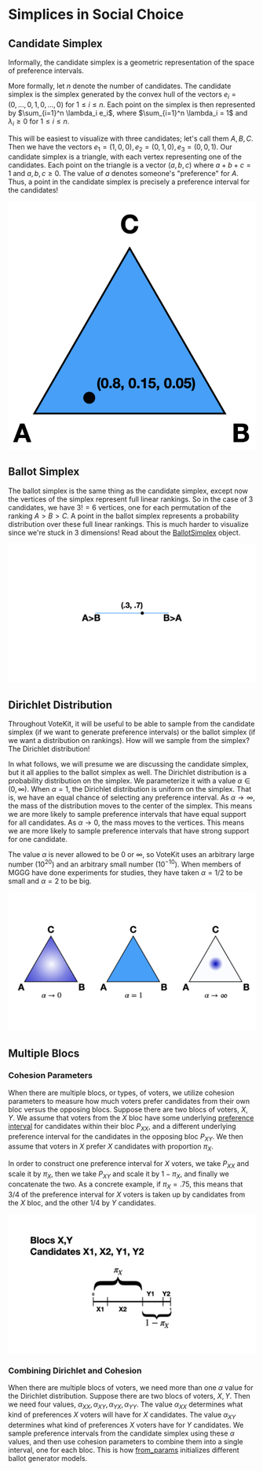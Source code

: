 # Simplices in Social Choice

## Candidate Simplex

Informally, the candidate simplex is a geometric representation of the space of preference intervals. 

More formally, let $n$ denote the number of candidates. The candidate simplex is the simplex generated by the convex hull of the vectors $e_i = (0,\dots,0,1,0,\dots,0)$ for $1\le i\le n$. Each point on the simplex is then represented by $\sum_{i=1}^n \lambda_i e_i$, where $\sum_{i=1}^n \lambda_i = 1$ and $\lambda_i\ge 0$ for $1\le i\le n$.

This will be easiest to visualize with three candidates; let's call them $A,B,C$. Then we have the vectors $e_1 = (1,0,0), e_2 = (0,1,0), e_3 = (0,0,1)$. Our candidate simplex is a triangle, with each vertex representing one of the candidates. Each point on the triangle is a vector $(a,b,c)$ where $a+b+c=1$ and $a,b,c\ge 0$. The value of $a$ denotes someone's "preference" for $A$. Thus, a point in the candidate simplex is precisely a preference interval for the candidates!

![png](../docs/assets/candidate_simplex.png)

## Ballot Simplex

The ballot simplex is the same thing as the candidate simplex, except now the vertices of the simplex represent full linear rankings.
So in the case of 3 candidates, we have $3!=6$ vertices, one for each permutation of the ranking $A>B>C$.
A point in the ballot simplex represents a probability distribution over these full linear rankings.
This is much harder to visualize since we're stuck in 3 dimensions! Read about the [BallotSimplex](../docs/api.md#ballot-generators) object.

![png](../docs/assets/ballot_simplex.png)

## Dirichlet Distribution

Throughout VoteKit, it will be useful to be able to sample from the candidate simplex (if we want to generate preference intervals) or the ballot simplex (if we want a distribution on rankings). How will we sample from the simplex? The Dirichlet distribution! 

In what follows, we will presume we are discussing the candidate simplex, but it all applies to the ballot simplex as well. The Dirichlet distribution is a probability distribution on the simplex. We parameterize it with a value $\alpha \in (0,\infty)$. When $\alpha=1$, the Dirichlet distribution is uniform on the simplex. That is, we have an equal chance of selecting any preference interval. As $\alpha\to \infty$, the mass of the distribution moves to the center of the simplex. This means we are more likely to sample preference intervals that have equal support for all candidates. As $\alpha\to 0$, the mass moves to the vertices. This means we are more likely to sample preference intervals that have strong support for one candidate.

The value $\alpha$ is never allowed to be 0 or $\infty$, so VoteKit uses an arbitrary large number ($10^{20}$) and an arbitrary small number $(10^{-10})$. When members of MGGG have done experiments for studies, they have taken $\alpha = 1/2$ to be small and $\alpha = 2$ to be big.

![png](../docs/assets/dirichlet_distribution.png)

## Multiple Blocs

### Cohesion Parameters

When there are multiple blocs, or types, of voters, we utilize cohesion parameters to measure how much voters prefer candidates from their own bloc versus the opposing blocs. Suppose there are two blocs of voters, $X,Y$. We assume that voters from the $X$ bloc have some underlying [preference interval](./SCR_preference_intervals.ipynb) for candidates within their bloc $P_{XX}$, and a different underlying preference interval for the candidates in the opposing bloc $P_{XY}$. We then assume that voters in $X$ prefer $X$ candidates with proportion $\pi_X$.

In order to construct one preference interval for $X$ voters, we take $P_{XX}$ and scale it by $\pi_X$, then we take $P_{XY}$ and scale it by $1-\pi_X$, and finally we concatenate the two. As a concrete example, if $\pi_X = .75$, this means that 3/4 of the preference interval for $X$ voters is taken up by candidates from the $X$ bloc, and the other 1/4 by $Y$ candidates.

![](../docs/assets/cohesion_parameters.png)

### Combining Dirichlet and Cohesion

When there are multiple blocs of voters, we need more than one $\alpha$ value for the Dirichlet distribution. Suppose there are two blocs of voters, $X,Y$. Then we need four values, $\alpha_{XX}, \alpha_{XY}, \alpha_{YX}, \alpha_{YY}$. The value $\alpha_{XX}$ determines what kind of preferences $X$ voters will have for $X$ candidates. The value $\alpha_{XY}$ determines what kind of preferences $X$ voters have for $Y$ candidates. We sample preference intervals from the candidate simplex using these $\alpha$ values, and then use cohesion parameters to combine them into a single interval, one for each bloc. This is how [from_params](../docs/api.md#ballot-generators) initializes different ballot generator models.


